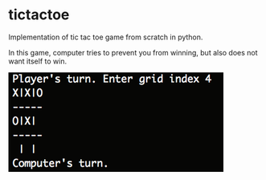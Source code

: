 # tictactoe

Implementation of tic tac toe game from scratch in python.

In this game, computer tries to prevent you from winning, but also does not want itself to win.

![alt text](https://github.com/mightyroy/tictactoe/blob/master/Screen%20Shot%202017-07-31%20at%2012.12.20%20AM.png)
